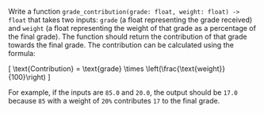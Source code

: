 
Write a function `grade_contribution(grade: float, weight: float) -> float` that takes two inputs: `grade` (a float representing the grade received) and `weight` (a float representing the weight of that grade as a percentage of the final grade). The function should return the contribution of that grade towards the final grade. The contribution can be calculated using the formula:

\[ \text{Contribution} = \text{grade} \times \left(\frac{\text{weight}}{100}\right) \]

For example, if the inputs are `85.0` and `20.0`, the output should be `17.0` because `85` with a weight of `20%` contributes `17` to the final grade.
